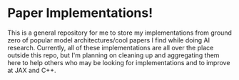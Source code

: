 # Paper Implementations!

This is a general repository for me to store my implementations from ground zero of popular model architectures/cool papers I find while doing AI research. 
Currently, all of these implementations are all over the place outside this repo, but I'm planning on cleaning up and aggregating them here to help others who may be looking for implementations
and to improve at JAX and C++.
